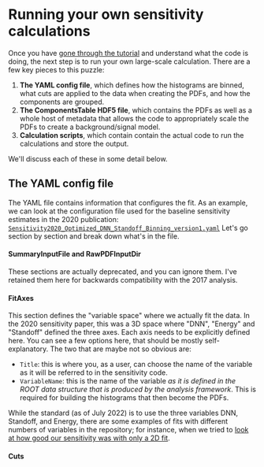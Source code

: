 # Running your own sensitivity calculations

Once you have [gone through the tutorial](https://github.com/nEXO-collaboration/sensitivity/blob/main/work/Sensitivity%20Code%20Tutorial.ipynb) 
and understand what the code is doing, the next step is to run your own large-scale calculation. 
There are a few key pieces to this puzzle:
1. **The YAML config file**, which defines how the histograms are binned, what cuts are applied to the data when creating the PDFs, and how the components are grouped.
2. **The ComponentsTable HDF5 file**, which contains the PDFs as well as a whole host of metadata that allows the code to appropriately scale the PDFs to create a background/signal model.
3. **Calculation scripts**, which contain contain the actual code to run the calculations and store the output.

We'll discuss each of these in some detail below. 


## The YAML config file

The YAML file contains information that configures the fit. As an example, we can look at the configuration file used for the baseline sensitivity estimates in the 2020 publication: [```Sensitivity2020_Optimized_DNN_Standoff_Binning_version1.yaml```](https://github.com/nEXO-collaboration/sensitivity/blob/main/work/config/Sensitivity2020_Optimized_DNN_Standoff_Binning_version1.yaml)
Let's go section by section and break down what's in the file.

#### SummaryInputFile and RawPDFInputDir
These sections are actually deprecated, and you can ignore them. I've retained them here for backwards compatibility with the 2017 analysis.

#### FitAxes
This section defines the "variable space" where we actually fit the data. In the 2020 sensitivity paper, this was a 3D space where "DNN", "Energy" and "Standoff" defined the three axes. Each axis needs to be explicitly defined here. You can see a few options here, that should be mostly self-explanatory. The two that are maybe not so obvious are:
* ```Title```: this is where you, as a user, can choose the name of the variable as it will be referred to in the sensitivity code. 
* ```VariableName```: this is the name of the variable *as it is defined in the ROOT data structure that is produced by the analysis framework*. This is required for building the histograms that then become the PDFs.

While the standard (as of July 2022) is to use the three variables DNN, Standoff, and Energy, there are some examples of fits with different numbers of variables in the repository; for instance, when we tried to [look at how good our sensitivity was with only a 2D fit](https://github.com/nEXO-collaboration/sensitivity/blob/documentation_update/work/config/Sensitivity2020_Optimized_DNN_Standoff_Binning_version1_energy%2Bdnn.yaml).


#### Cuts

